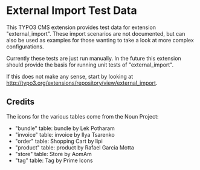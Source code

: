 # External Import Test Data

This TYPO3 CMS extension provides test data for extension "external_import".
These import scenarios are not documented, but can also be used as examples
for those wanting to take a look at more complex configurations.

Currently these tests are just run manually. In the future this extension
should provide the basis for running unit tests of "external_import".

If this does not make any sense, start by looking at
http://typo3.org/extensions/repository/view/external_import.

## Credits

The icons for the various tables come from the Noun Project:

* "bundle" table: bundle by Lek Potharam
* "invoice" table: invoice by Ilya Tsarenko
* "order" table: Shopping Cart by lipi
* "product" table: product by Rafael Garcia Motta
* "store" table: Store by AomAm
* "tag" table: Tag by Prime Icons
